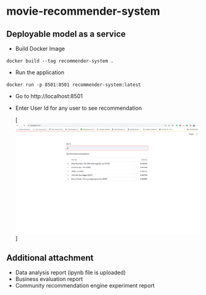 # movie-recommender-system

## Deployable model as a service

* Build Docker Image

`docker build --tag recommender-system .`

* Run the application

`docker run -p 8501:8501 recommender-system:latest`

* Go to http://localhost:8501

* Enter User Id for any user to see recommendation

    [![streamlit app](streamlitapp-ui.jpeg)]

## Additional attachment

* Data analysis report (ipynb file is uploaded)
* Business evaluation report
* Community recommendation engine experiment report

